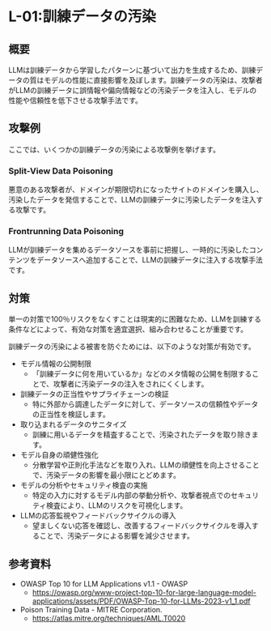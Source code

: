 # L-01:訓練データの汚染
## 概要
LLMは訓練データから学習したパターンに基づいて出力を生成するため、訓練データの質はモデルの性能に直接影響を及ぼします。訓練データの汚染は、攻撃者がLLMの訓練データに誤情報や偏向情報などの汚染データを注入し、モデルの性能や信頼性を低下させる攻撃手法です。


## 攻撃例
ここでは、いくつかの訓練データの汚染による攻撃例を挙げます。

### Split-View Data Poisoning
悪意のある攻撃者が、ドメインが期限切れになったサイトのドメインを購入し、汚染したデータを発信することで、LLMの訓練データに汚染したデータを注入する攻撃です。
### Frontrunning Data Poisoning
LLMが訓練データを集めるデータソースを事前に把握し、一時的に汚染したコンテンツをデータソースへ追加することで、LLMの訓練データに注入する攻撃手法です。

## 対策
単一の対策で100％リスクをなくすことは現実的に困難なため、LLMを訓練する条件などによって、有効な対策を適宜選択、組み合わせることが重要です。

訓練データの汚染による被害を防ぐためには、以下のような対策が有効です。

* モデル情報の公開制限
  * 「訓練データに何を用いているか」などのメタ情報の公開を制限することで、攻撃者に汚染データの注入をされにくくします。
* 訓練データの正当性やサプライチェーンの検証
  * 特に外部から調達したデータに対して、データソースの信頼性やデータの正当性を検証します。
* 取り込まれるデータのサニタイズ
  * 訓練に用いるデータを精査することで、汚染されたデータを取り除きます。
* モデル自身の頑健性強化
  * 分散学習や正則化手法などを取り入れ、LLMの頑健性を向上させることで、汚染データの影響を最小限にとどめます。
* モデルの分析やセキュリティ検査の実施
  * 特定の入力に対するモデル内部の挙動分析や、攻撃者視点でのセキュリティ検査により、LLMのリスクを可視化します。
* LLMの応答監視やフィードバックサイクルの導入
  * 望ましくない応答を確認し、改善するフィードバックサイクルを導入することで、汚染データによる影響を減少させます。


## 参考資料
* OWASP Top 10 for LLM Applications v1.1 - OWASP
  * https://owasp.org/www-project-top-10-for-large-language-model-applications/assets/PDF/OWASP-Top-10-for-LLMs-2023-v1_1.pdf
* Poison Training Data - MITRE Corporation.
  * https://atlas.mitre.org/techniques/AML.T0020
  
